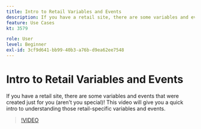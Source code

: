```yaml
---
title: Intro to Retail Variables and Events
description: If you have a retail site, there are some variables and events that were created just for you (aren't you special)! This video will give you a quick intro to understanding those retail-specific variables and events.
feature: Use Cases
kt: 3579

role: User
level: Beginner
exl-id: 3cf9d641-bb99-40b3-a76b-d9ea62ee7548
---
```

# Intro to Retail Variables and Events

If you have a retail site, there are some variables and events that were created just for you (aren't you special)! This video will give you a quick intro to understanding those retail-specific variables and events.

>[!VIDEO](https://video.tv.adobe.com/v/28750/?quality=12&learn=on)
